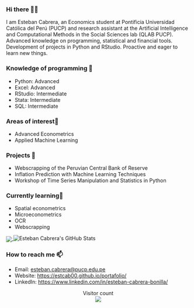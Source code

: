 ### Hi there 👋😄

I am Esteban Cabrera, an Economics student at Pontificia Universidad Católica del Perú (PUCP) and research assistant at the Artificial Intelligence and Computational Methods in the Social Sciences lab (QLAB PUCP). Advanced knowledge on programming, statistical and financial tools. Development of projects in Python and RStudio. Proactive and eager to learn new things.

### Knowledge of programming 🔭
- Python: Advanced
- Excel: Advanced
- RStudio: Intermediate
- Stata: Intermediate
- SQL: Intermediate

### Areas of interest🎁
- Advanced Econometrics
- Applied Machine Learning

### Projects 🌱 
- Webscrapping of the Peruvian Central Bank of Reserve
- Inflation Prediction with Machine Learning Techniques
- Workshop of Time Series Manipulation and Statistics in Python

### Currently learning📖
- Spatial econometrics
- Microeconometrics
- OCR
- Webscrapping

<a href="https://github.com/estcab00">
  <img align="center" src="https://github-readme-stats.vercel.app/api/top-langs/?username=estcab00&theme=radical&layout=compact&langs_count=6" />
</a>

<img src="https://github-readme-stats.vercel.app/api?username=estcab00&&show_icons=true&theme=radical&hide=issues,contribs&line_height=27&v=5" alt="Esteban Cabrera's GitHub Stats" />

### How to reach me 📫
- Email: esteban.cabrera@pucp.edu.pe
- Website: https://estcab00.github.io/portafolio/
- LinkedIn: https://www.linkedin.com/in/esteban-cabrera-bonilla/

<p align="center"> 
  Visitor count<br>
  <img src="https://profile-counter.glitch.me/estcab00/count.svg" />
</p>
